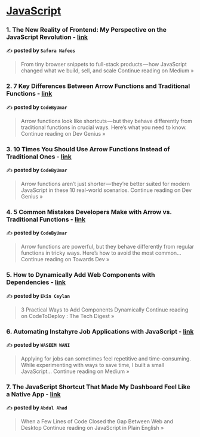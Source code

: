 
<h1><a href=https://medium.com/tag/javascript-development/recommended target="_blank" rel="noopener noreferrer">JavaScript</a></h1>
<h3>1. The New Reality of Frontend: My Perspective on the JavaScript Revolution - <a href="https://medium.com/@saforanafees02/the-new-reality-of-frontend-my-perspective-on-the-javascript-revolution-4ebaff80c2e0?source=rss------javascript_development-5" target="_blank" rel="noopener noreferrer">link</a></h3>

✍️ **posted by `Safora Nafees`**

<blockquote>From tiny browser snippets to full-stack products — how JavaScript changed what we build, sell, and scale
Continue reading on Medium »</blockquote>

<h3>2. 7 Key Differences Between Arrow Functions and Traditional Functions - <a href="https://blog.devgenius.io/7-key-differences-between-arrow-functions-and-traditional-functions-76d97001b68e?source=rss------javascript_development-5" target="_blank" rel="noopener noreferrer">link</a></h3>

✍️ **posted by `CodeByUmar`**

<blockquote>Arrow functions look like shortcuts — but they behave differently from traditional functions in crucial ways. Here’s what you need to know.
Continue reading on Dev Genius »</blockquote>

<h3>3. 10 Times You Should Use Arrow Functions Instead of Traditional Ones - <a href="https://blog.devgenius.io/10-times-you-should-use-arrow-functions-instead-of-traditional-ones-465987644e8a?source=rss------javascript_development-5" target="_blank" rel="noopener noreferrer">link</a></h3>

✍️ **posted by `CodeByUmar`**

<blockquote>Arrow functions aren’t just shorter — they’re better suited for modern JavaScript in these 10 real-world scenarios.
Continue reading on Dev Genius »</blockquote>

<h3>4. 5 Common Mistakes Developers Make with Arrow vs. Traditional Functions - <a href="https://towardsdev.com/5-common-mistakes-developers-make-with-arrow-vs-traditional-functions-76cd042da2e3?source=rss------javascript_development-5" target="_blank" rel="noopener noreferrer">link</a></h3>

✍️ **posted by `CodeByUmar`**

<blockquote>Arrow functions are powerful, but they behave differently from regular functions in tricky ways. Here’s how to avoid the most common…
Continue reading on Towards Dev »</blockquote>

<h3>5. How to Dynamically Add Web Components with Dependencies - <a href="https://medium.com/codetodeploy/how-to-dynamically-add-web-components-with-dependencies-917d732e1f0e?source=rss------javascript_development-5" target="_blank" rel="noopener noreferrer">link</a></h3>

✍️ **posted by `Ekin Ceylan`**

<blockquote>3 Practical Ways to Add Components Dynamically
Continue reading on CodeToDeploy : The Tech Digest »</blockquote>

<h3>6. Automating Instahyre Job Applications with JavaScript - <a href="https://medium.com/@waniwaseem6160/automating-instahyre-job-applications-with-javascript-224ea8cb3ba5?source=rss------javascript_development-5" target="_blank" rel="noopener noreferrer">link</a></h3>

✍️ **posted by `WASEEM WANI`**

<blockquote>Applying for jobs can sometimes feel repetitive and time-consuming. While experimenting with ways to save time, I built a small JavaScript…
Continue reading on Medium »</blockquote>

<h3>7. The JavaScript Shortcut That Made My Dashboard Feel Like a Native App - <a href="https://javascript.plainenglish.io/the-javascript-shortcut-that-made-my-dashboard-feel-like-a-native-app-cbe8947594a8?source=rss------javascript_development-5" target="_blank" rel="noopener noreferrer">link</a></h3>

✍️ **posted by `Abdul Ahad`**

<blockquote>When a Few Lines of Code Closed the Gap Between Web and Desktop
Continue reading on JavaScript in Plain English »</blockquote>

